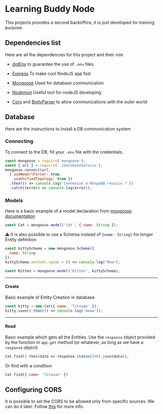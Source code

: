 # Learning Buddy Node

This projects provides a second backoffice, it is just developed for 
training purpose.

## Dependencies list 
Here are all the dependencies for this project and their role

- [dotEnv](https://www.npmjs.com/package/dotenv) to guarantee the use of `.env` files.
- [Express](https://expressjs.com/) To make cool NodeJS app fast 
- [Mongoose](https://mongoosejs.com/docs/) Used for database communication 
- [Nodemon](https://www.npmjs.com/package/nodemon) Useful tool for nodeJS developing 

- [Cors](https://www.npmjs.com/package/cors) and [BodyParser](https://www.npmjs.com/package/body-parser) to allow 
communications with the outer world

## Database
Here are the instructions to install a DB communication system

### Connecting 
To connect to the DB, fill your `.env` file with the credentials. 

```js
const mongoose = require('mongoose');
const { url } = require('./databaseService');
mongoose.connect(url,
  { useNewUrlParser: true,
    useUnifiedTopology: true })
  .then(() => console.log('Connexion à MongoDB réussie !'))
  .catch((error) => console.log(error));
```

### Models 
Here is a basic example of a model declaration from [mongoose documentation](https://mongoosejs.com/)
```js
const Cat = mongoose.model('Cat', { name: String });
```

:warning: It is also possible to use a Schema instead of `{name: String}` for longer Entity definition

```js
const kittySchema = new mongoose.Schema({
  name: String
});
kittySchema.methods.speak = () => console.log("Mow");

const Kitten = mongoose.model('Kitten', kittySchema);
```

---

#### Create
Basic example of Entity Creation in database  
```js
const kitty = new Cat({ name: 'Titouan' });
kitty.save().then(() => console.log('meow'));
```

--- 

#### Read
Basic example which gets all the Entities. Use the `response` object provided by the function in `app.get` method 
(or whatever, as long as we have a `response` object)

```js
Cat.find().then(data => response.status(200).json(data));
```

Or find with a condition 

```js
Cat.find({ name: 'Titouan' })
```

## Configuring CORS

It is possible to set the CORS to be allowed only from specific sources. We can do it later. Follow 
[this](https://bezkoder.com/node-express-mongodb-crud-rest-api/) for more info.
